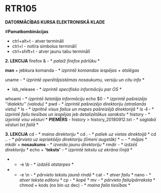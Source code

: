 # RTR105
**DATORMĀCĪBAS KURSA ELEKTRONISKĀ KLADE**

#**Pamatkombinācijas**
- ctrl+alt+t - atver termināli
- ctrl+l - notīra simbolus terminālī
- ctrl+shift+t - atver jaunu tabu terminālī

**2. LEKCIJA**
firefox & - * *palaiž firefox pārlūku* *

**man** + jebkura komanda - * *izprintē komandas iespējas + atslēgas*

uname - * *izprintē operētājsistēmas nosaukumu, versiju un citu info* *

  - lsb_release - * *izprintē specifisko informāciju par OS* *
  
whoami - * *izprintē lietotāja informāciju*
echo $0 - * *izprintē pašreizējo ''dialektu'' (valodu)* *
pwd - * *izprintē pašreizējo direktoriju (atrašanās vietu)* *
ls - * *izpritnē visus failus un mapes pašreizējā direktorijā* *
ls **-l** - * *izprintē failu tiesības un iespējas jeb detalizētākus sarakstu* *
history - * *izprintē visu vēsturi* *
**PIEMĒRS** - history > history_20180912.txt - * *saglabā vēsturi txt failā* *

**3. LEKCIJA**
cd - * *maina direktoriju* *
cd . - * *paliek uz vietas direktoijā* *
cd .. - * *pārvieto uz iepriekšējo direktoriju (līmeni augstāk)* *
~ - * *mājas* *
mkdir + **nosaukums** - * *izveido jaunu direktoriju* *
rmdir - * *izdzēš direktoriju* *
echo + **'teksts'** - * *izprintē tekstu uz ekrāna līnijā* *
   - + -e \b - * *izdzēš atstarpes* *
   - + -e \n - * *pārvieto tekstu jaunā rindā* *
 cat - * *atver failu* *
 nano - * *atver teksta editoru* *
 cp - * *kopē* *
 mv - * *pārvieto failu/pārraksta* *
 chmod + kods (no bin uz dec) - * *maina faila tiesības* *
